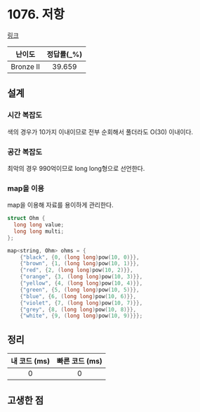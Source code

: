 # 1076. 저항

[링크](https://www.acmicpc.net/problem/1076)

|  난이도   | 정답률(\_%) |
| :-------: | :---------: |
| Bronze II |   39.659    |

## 설계

### 시간 복잡도

색의 경우가 10가지 이내이므로 전부 순회해서 풀더라도 O(30) 이내이다.

### 공간 복잡도

최악의 경우 990억이므로 long long형으로 선언한다.

### map을 이용

map을 이용해 자료를 용이하게 관리한다.

```cpp
struct Ohm {
  long long value;
  long long multi;
};

map<string, Ohm> ohms = {
    {"black", {0, (long long)pow(10, 0)}},
    {"brown", {1, (long long)pow(10, 1)}},
    {"red", {2, (long long)pow(10, 2)}},
    {"orange", {3, (long long)pow(10, 3)}},
    {"yellow", {4, (long long)pow(10, 4)}},
    {"green", {5, (long long)pow(10, 5)}},
    {"blue", {6, (long long)pow(10, 6)}},
    {"violet", {7, (long long)pow(10, 7)}},
    {"grey", {8, (long long)pow(10, 8)}},
    {"white", {9, (long long)pow(10, 9)}}};
```

## 정리

| 내 코드 (ms) | 빠른 코드 (ms) |
| :----------: | :------------: |
|      0       |       0        |

## 고생한 점
